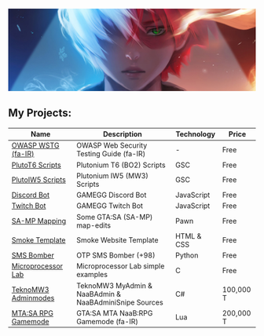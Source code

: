 ![Header MH11 GitHub](todoroki-header.jpg)

## My Projects:

| Name                                                                         | Description                                            | Technology | Price     |
| ---------------------------------------------------------------------------- | ------------------------------------------------------ | ---------- | --------- |
| [OWASP WSTG (fa-IR)](https://github.com/whoismh11/owasp-wstg-fa)             | OWASP Web Security Testing Guide (fa-IR)               | -          | Free      |
| [PlutoT6 Scripts](https://github.com/naabclan/plutot6-scripts)               | Plutonium T6 (BO2) Scripts                             | GSC        | Free      |
| [PlutoIW5 Scripts](https://github.com/naabclan/plutoiw5-scripts)             | Plutonium IW5 (MW3) Scripts                            | GSC        | Free      |
| [Discord Bot](https://github.com/whoismh11/discord-bot)                      | GAMEGG Discord Bot                                     | JavaScript | Free      |
| [Twitch Bot](https://github.com/whoismh11/twitch-bot)                        | GAMEGG Twitch Bot                                      | JavaScript | Free      |
| [SA-MP Mapping](https://github.com/naabclan/samp-mapping)                    | Some GTA:SA (SA-MP) map-edits                          | Pawn       | Free      |
| [Smoke Template](https://github.com/whoismh11/smoke-template)                | Smoke Website Template                                 | HTML & CSS | Free      |
| [SMS Bomber](https://github.com/whoismh11/sms-bomber)                        | OTP SMS Bomber (+98)                                   | Python     | Free      |
| [Microprocessor Lab](https://github.com/whoismh11/microprocessor-lab)        | Microprocessor Lab simple examples                     | C          | Free      |
| [TeknoMW3 Adminmodes](https://gamegg.ir/files/file/21-teknomw3-admin-source) | TeknoMW3 MyAdmin & NaaBAdmin & NaaBAdminiSnipe Sources | C#         | 100,000 T |
| [MTA:SA RPG Gamemode](https://gamegg.ir/files/file/11-mta-rpg-gamemode)      | GTA:SA MTA NaaB:RPG Gamemode (fa-IR)                   | Lua        | 200,000 T |
